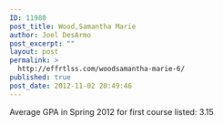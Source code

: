 ```yaml
---
ID: 11980
post_title: Wood,Samantha Marie
author: Joel DesArmo
post_excerpt: ""
layout: post
permalink: >
  http://effrtlss.com/woodsamantha-marie-6/
published: true
post_date: 2012-11-02 20:49:46
---
```

<p>Average GPA in Spring 2012 for first course listed: 3.15</p>